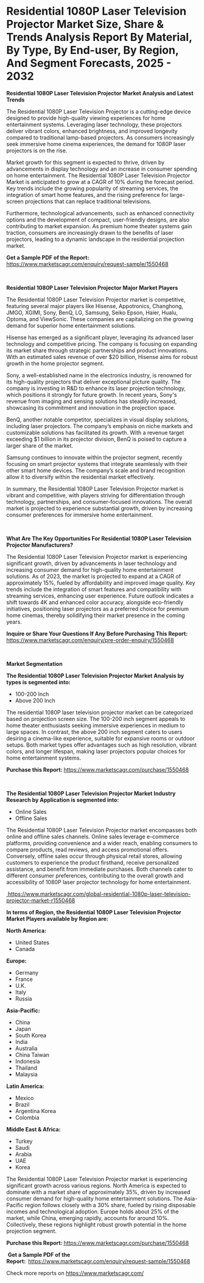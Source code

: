 <p><h1>Residential 1080P Laser Television Projector Market Size, Share & Trends Analysis Report By Material, By Type, By End-user, By Region, And Segment Forecasts, 2025 - 2032</h1></p><p><strong>Residential 1080P Laser Television Projector Market Analysis and Latest Trends</strong></p>
<p><p>The Residential 1080P Laser Television Projector is a cutting-edge device designed to provide high-quality viewing experiences for home entertainment systems. Leveraging laser technology, these projectors deliver vibrant colors, enhanced brightness, and improved longevity compared to traditional lamp-based projectors. As consumers increasingly seek immersive home cinema experiences, the demand for 1080P laser projectors is on the rise.</p><p>Market growth for this segment is expected to thrive, driven by advancements in display technology and an increase in consumer spending on home entertainment. The Residential 1080P Laser Television Projector Market is anticipated to grow at a CAGR of 10% during the forecast period. Key trends include the growing popularity of streaming services, the integration of smart home features, and the rising preference for large-screen projections that can replace traditional televisions.</p><p>Furthermore, technological advancements, such as enhanced connectivity options and the development of compact, user-friendly designs, are also contributing to market expansion. As premium home theater systems gain traction, consumers are increasingly drawn to the benefits of laser projectors, leading to a dynamic landscape in the residential projection market.</p></p>
<p><strong>Get a Sample PDF of the Report:&nbsp;</strong> <a href="https://www.marketscagr.com/enquiry/request-sample/1550468?utm_campaign=2938&utm_medium=2&utm_source=Github&utm_content=ia&utm_term=05042025&utm_id=residential-1080p-laser-television-projector">https://www.marketscagr.com/enquiry/request-sample/1550468</a></p>
<p>&nbsp;</p>
<p><strong>Residential 1080P Laser Television Projector Major Market Players</strong></p>
<p><p>The Residential 1080P Laser Television Projector market is competitive, featuring several major players like Hisense, Appotronics, Changhong, JMGO, XGIMI, Sony, BenQ, LG, Samsung, Seiko Epson, Haier, Hualu, Optoma, and ViewSonic. These companies are capitalizing on the growing demand for superior home entertainment solutions.</p><p>Hisense has emerged as a significant player, leveraging its advanced laser technology and competitive pricing. The company is focusing on expanding its market share through strategic partnerships and product innovations. With an estimated sales revenue of over $20 billion, Hisense aims for robust growth in the home projector segment.</p><p>Sony, a well-established name in the electronics industry, is renowned for its high-quality projectors that deliver exceptional picture quality. The company is investing in R&D to enhance its laser projection technology, which positions it strongly for future growth. In recent years, Sony's revenue from imaging and sensing solutions has steadily increased, showcasing its commitment and innovation in the projection space.</p><p>BenQ, another notable competitor, specializes in visual display solutions, including laser projectors. The company’s emphasis on niche markets and customizable solutions has facilitated its growth. With a revenue target exceeding $1 billion in its projector division, BenQ is poised to capture a larger share of the market.</p><p>Samsung continues to innovate within the projector segment, recently focusing on smart projector systems that integrate seamlessly with their other smart home devices. The company’s scale and brand recognition allow it to diversify within the residential market effectively.</p><p>In summary, the Residential 1080P Laser Television Projector market is vibrant and competitive, with players striving for differentiation through technology, partnerships, and consumer-focused innovations. The overall market is projected to experience substantial growth, driven by increasing consumer preferences for immersive home entertainment.</p></p>
<p>&nbsp;</p>
<p><strong>What Are The Key Opportunities For Residential 1080P Laser Television Projector Manufacturers?</strong></p>
<p><p>The Residential 1080P Laser Television Projector market is experiencing significant growth, driven by advancements in laser technology and increasing consumer demand for high-quality home entertainment solutions. As of 2023, the market is projected to expand at a CAGR of approximately 15%, fueled by affordability and improved image quality. Key trends include the integration of smart features and compatibility with streaming services, enhancing user experience. Future outlook indicates a shift towards 4K and enhanced color accuracy, alongside eco-friendly initiatives, positioning laser projectors as a preferred choice for premium home cinemas, thereby solidifying their market presence in the coming years.</p></p>
<p><strong>Inquire or Share Your Questions If Any Before Purchasing This Report:</strong> <a href="https://www.marketscagr.com/enquiry/pre-order-enquiry/1550468?utm_campaign=2938&utm_medium=2&utm_source=Github&utm_content=ia&utm_term=05042025&utm_id=residential-1080p-laser-television-projector">https://www.marketscagr.com/enquiry/pre-order-enquiry/1550468</a></p>
<p>&nbsp;</p>
<p><strong>Market Segmentation</strong></p>
<p><strong>The Residential 1080P Laser Television Projector Market Analysis by types is segmented into:</strong></p>
<p><ul><li>100-200 Inch</li><li>Above 200 Inch</li></ul></p>
<p><p>The residential 1080P laser television projector market can be categorized based on projection screen size. The 100-200 inch segment appeals to home theater enthusiasts seeking immersive experiences in medium to large spaces. In contrast, the above 200 inch segment caters to users desiring a cinema-like experience, suitable for expansive rooms or outdoor setups. Both market types offer advantages such as high resolution, vibrant colors, and longer lifespan, making laser projectors popular choices for home entertainment systems.</p></p>
<p><strong>Purchase this Report:&nbsp;</strong><a href="https://www.marketscagr.com/purchase/1550468?utm_campaign=2938&utm_medium=2&utm_source=Github&utm_content=ia&utm_term=05042025&utm_id=residential-1080p-laser-television-projector">https://www.marketscagr.com/purchase/1550468</a></p>
<p>&nbsp;</p>
<p><strong>The Residential 1080P Laser Television Projector Market Industry Research by Application is segmented into:</strong></p>
<p><ul><li>Online Sales</li><li>Offline Sales</li></ul></p>
<p><p>The Residential 1080P Laser Television Projector market encompasses both online and offline sales channels. Online sales leverage e-commerce platforms, providing convenience and a wider reach, enabling consumers to compare products, read reviews, and access promotional offers. Conversely, offline sales occur through physical retail stores, allowing customers to experience the product firsthand, receive personalized assistance, and benefit from immediate purchases. Both channels cater to different consumer preferences, contributing to the overall growth and accessibility of 1080P laser projector technology for home entertainment.</p></p>
<p><a href="https://www.marketscagr.com/global-residential-1080p-laser-television-projector-market-r1550468?utm_campaign=2938&utm_medium=2&utm_source=Github&utm_content=ia&utm_term=05042025&utm_id=residential-1080p-laser-television-projector">&nbsp;https://www.marketscagr.com/global-residential-1080p-laser-television-projector-market-r1550468</a></p>
<p><strong>In terms of Region, the Residential 1080P Laser Television Projector Market Players available by Region are:</strong></p>
<p>
    <p> <strong> North America: </strong>
        <ul>
            <li>United States</li>
            <li>Canada</li>
        </ul>
        </p> 
    <p> <strong> Europe: </strong>
        <ul>
            <li>Germany</li>
            <li>France</li>
            <li>U.K.</li>
            <li>Italy</li>
            <li>Russia</li>
        </ul>
        </p> 
    <p> <strong> Asia-Pacific: </strong>
        <ul>
            <li>China</li>
            <li>Japan</li>
            <li>South Korea</li>
            <li>India</li>
            <li>Australia</li>
            <li>China Taiwan</li>
            <li>Indonesia</li>
            <li>Thailand</li>
            <li>Malaysia</li>
        </ul>
        </p> 
    <p> <strong> Latin America: </strong>
        <ul>
            <li>Mexico</li>
            <li>Brazil</li>
            <li>Argentina Korea</li>
            <li>Colombia</li>
        </ul>
        </p> 
    <p> <strong> Middle East & Africa: </strong>
        <ul>
            <li>Turkey</li>
            <li>Saudi</li>
            <li>Arabia</li>
            <li>UAE</li>
            <li>Korea</li>
        </ul>
    </p>
    </p>
<p><p>The Residential 1080P Laser Television Projector market is experiencing significant growth across various regions. North America is expected to dominate with a market share of approximately 35%, driven by increased consumer demand for high-quality home entertainment solutions. The Asia-Pacific region follows closely with a 30% share, fueled by rising disposable incomes and technological adoption. Europe holds about 25% of the market, while China, emerging rapidly, accounts for around 10%. Collectively, these regions highlight robust growth potential in the home projection segment.</p></p>
<p><strong>Purchase this Report: </strong><a href="https://www.marketscagr.com/purchase/1550468?utm_campaign=2938&utm_medium=2&utm_source=Github&utm_content=ia&utm_term=05042025&utm_id=residential-1080p-laser-television-projector">https://www.marketscagr.com/purchase/1550468</a></p>
<p>&nbsp;<strong>Get a Sample PDF of the Report:&nbsp;&nbsp;</strong><a href="https://www.marketscagr.com/enquiry/request-sample/1550468?utm_campaign=2938&utm_medium=2&utm_source=Github&utm_content=ia&utm_term=05042025&utm_id=residential-1080p-laser-television-projector">https://www.marketscagr.com/enquiry/request-sample/1550468</a></p>
<p><strong></strong></p>
<p>Check more reports on <a href="https://www.marketscagr.com/?utm_campaign=2938&utm_medium=2&utm_source=Github&utm_content=ia&utm_term=05042025&utm_id=residential-1080p-laser-television-projector">https://www.marketscagr.com/</a></p>